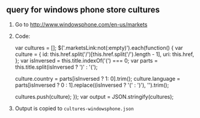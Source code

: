﻿
## query for windows phone store cultures

1. Go to http://www.windowsphone.com/en-us/markets

2. Code:

    var cultures = [];
    $('.marketsLink:not(:empty)').each(function()
    {
      var culture = {
        id: this.href.split('/')[this.href.split('/').length - 1],
        uri: this.href,
      };
      var isInversed = this.title.indexOf('(') === 0;
      var parts = this.title.split(isInversed ? ')' : '(');

      culture.country = parts[isInversed ? 1: 0].trim();
      culture.language = parts[isInversed ? 0 : 1].replace((isInversed ? '(' : ')'), '').trim();
  
      cultures.push(culture); 
    });
    var output = JSON.stringify(cultures);

3. Output is copied to `cultures-windowsphone.json`